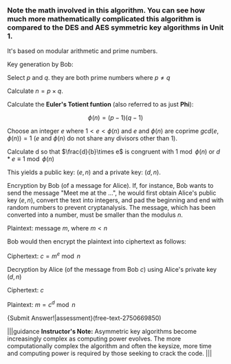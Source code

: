 ### Note the math involved in this algorithm. You can see how much more mathematically complicated this algorithm is compared to the DES and AES symmetric key algorithms in Unit 1.

It's based on modular arithmetic and prime numbers.

Key generation by Bob:

Select $p$ and $q$. they are both prime numbers where $p\neq q$

Calculate $n=p\times q$.

Calculate the **Euler's Totient funtion** (also referred to as just **Phi**):

$$\phi(n)=(p-1)(q-1)$$

Choose an integer $e$ where $1 < e < \phi(n)$ and $e$ and $\phi(n)$ are coprime $gcd⁡(e,\phi(n))=1$ ($e$ and $\phi(n)$ do not share any divisors other than 1).

Calculate d so that $\frac{d}{b}\times e$ is congruent with $1 \bmod \phi(n)$ or $d*e \equiv 1 \bmod \phi(n)$ 

This yields a public key: $(e,n)$  and a private key: $(d,n)$.

Encryption by Bob (of a message for Alice). If, for instance, Bob wants to send the message "Meet me at the ...", he would first obtain Alice's public key $(e,n)$, convert the text into integers, and pad the beginning and end with random numbers to prevent cryptanalysis. The message, which has been converted into a number, must be smaller than the modulus $n$.

Plaintext: message $m$, where $m < n$

Bob would then encrypt the plaintext into ciphertext as follows:

Ciphertext: $c=m^e \bmod n$

Decryption by Alice (of the message from Bob $c$) using Alice's private key $(d,n)$

Ciphertext: $c$

Plaintext: $m= c^d \bmod n$

{Submit Answer!|assessment}(free-text-2750669850)

|||guidance
**Instructor's Note:** Asymmetric key algorithms become increasingly complex as computing power evolves. The more computationally complex the algorithm and often the keysize, more time and computing power is required by those seeking to crack the code. 
|||
